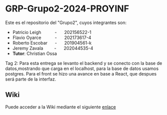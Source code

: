 # GRP-Grupo2-2024-PROYINF

Este es el repositorio del "Grupo2", cuyos integrantes son:


* Patricio Leigh   &nbsp;&nbsp;&nbsp;&nbsp; &nbsp;&nbsp;&nbsp;&nbsp; - &nbsp;&nbsp;&nbsp;&nbsp; 202156522-1
* Flavio Oyarce    &nbsp;&nbsp;&nbsp;&nbsp; &nbsp;&nbsp;&nbsp;&nbsp; - &nbsp;&nbsp;&nbsp;&nbsp; 202173617-4
* Roberto Escobar  &nbsp;&nbsp;&nbsp;&nbsp;                          - &nbsp;&nbsp;&nbsp;&nbsp; 201904561-k
* Jeremy Zavala &nbsp;&nbsp;&nbsp;&nbsp; &nbsp;&nbsp;          - &nbsp;&nbsp;&nbsp;&nbsp; 202044535-4
* **Tutor**: Christian Ossa

Tag 2:
Para esta entrega se levanto el backend y se conecto con la base de datos,mostrando que carga en el localhost, para la base de datos usamos postgres. Para el front se hizo una avance en base a React, que despues será parte de la interfaz.
## Wiki

Puede acceder a la Wiki mediante el siguiente [enlace](https://github.com/patoleigh/GRP-Grupo2-2024-PROYINF/wiki)
